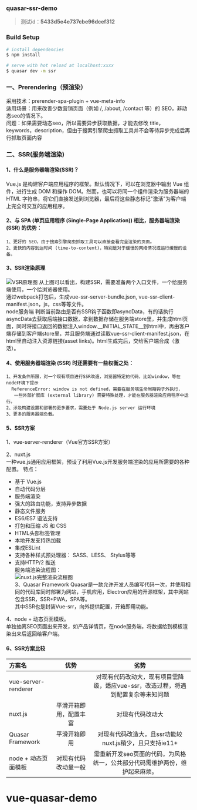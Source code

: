 
### quasar-ssr-demo

> 测试id：**5433d5e4e737cbe96dcef312**

### Build Setup

``` bash
# install dependencies
$ npm install

# serve with hot reload at localhost:xxxx
$ quasar dev -m ssr
```

### 一、Prerendering（预渲染）  
采用技术：prerender-spa-plugin + vue-meta-info   
适用场景：用来改善少数营销页面（例如 /, /about, /contact 等）的 SEO，非动态seo的情况下。  
问题：如果需要动态seo，所以需要异步获取数据，才能去修改 title，keywords，description，但由于搜索引擎爬虫抓取工具并不会等待异步完成后再行抓取页面内容



### 二、SSR(服务端渲染)
#### 1、什么是服务器端渲染(SSR)？
Vue.js 是构建客户端应用程序的框架。默认情况下，可以在浏览器中输出 Vue 组件，进行生成 DOM 和操作 DOM。然而，也可以将同一个组件渲染为服务器端的 HTML 字符串，将它们直接发送到浏览器，最后将这些静态标记"激活"为客户端上完全可交互的应用程序。

#### 2、与 SPA (单页应用程序 (Single-Page Application)) 相比，服务器端渲染 (SSR) 的优势：
	1、更好的 SEO，由于搜索引擎爬虫抓取工具可以直接查看完全渲染的页面。
	2、更快的内容到达时间 (time-to-content)，特别是对于缓慢的网络情况或运行缓慢的设备。
#### 3、SSR渲染原理
![VSR原理图](https://cloud.githubusercontent.com/assets/499550/17607895/786a415a-5fee-11e6-9c11-45a2cfdf085c.png)
从上图可以看出，构建SSR，需要准备两个入口文件，一个给服务端使用，一个给浏览器使用。    
通过webpack打包后，生成vue-ssr-server-bundle.json, vue-ssr-client-manifest.json，js，css等等文件。  
node服务端 判断当前路由是否有SSR钩子函数即asyncData，有的话执行asyncData去获取后端接口数据，拿到数据存储在服务端store里，并生成html页面，同时将接口返回的数据注入window.__INITIAL_STATE__到html中，再由客户端存储到客户端store里，并且服务端通过读取vue-ssr-client-manifest.json，在html里自动注入资源链接(asset links)。html生成完后，交给客户端合成（激活）。


#### 4、使用服务器端渲染 (SSR) 时还需要有一些权衡之处：
	1、开发条件所限，对一个现有项目进行SSR改造，浏览器特定的代码，比如window，等在node环境下提示    
	  ReferenceError: window is not defined，需要在服务端生命周期钩子外执行，
	   一些外部扩展库 (external library) 需要特殊处理，才能在服务器渲染应用程序中运行。
	2、涉及构建设置和部署的更多要求，需要处于 Node.js server 运行环境
	3、更多的服务器端负载。

#### 5、SSR方案
1、vue-server-renderer（Vue官方SSR方案）

2、nuxt.js   
一种vue.js通用应用框架，预设了利用Vue.js开发服务端渲染的应用所需要的各种配置。
特点：   
* 基于 Vue.js   
* 自动代码分层   
* 服务端渲染    
* 强大的路由功能，支持异步数据    
* 静态文件服务    
* ES6/ES7 语法支持    
* 打包和压缩 JS 和 CSS    
* HTML头部标签管理    
* 本地开发支持热加载   
* 集成ESLint    
* 支持各种样式预处理器： SASS、LESS、 Stylus等等     
* 支持HTTP/2 推送        
服务端渲染流程图：    
![nuxt.js完整渲染流程图](https://zh.nuxtjs.org/nuxt-schema.svg)   
3、Quasar Framework 
Quasar是一款允许开发人员编写代码一次，并使用相同的代码库同时部署为网站，手机应用，Electron应用的开源框架，其中网站包含SSR，SSR+PWA，SPA等。         
其中SSR也是封装Vue-srr，向外提供配置，开箱即用功能。

4、node + 动态页面模板。  
单独抽离SEO页面出来开发，如产品详情页，在node服务端，将数据给到模板渲染出来后返回给客户端。

#### 6、SSR方案比较
| 方案名  		   |优势 | 劣势 |
|:--------------------- |:---------------:| :-------------:|
| vue-server-renderer   |      |      对现有代码改动大，现有项目需降级，适应vue-ssr，改造过程，将遇到配置复杂等未知问题   |
| nuxt.js             |     平滑开箱即用，配置丰富  | 对现有代码改动大  | 
| Quasar Framework        | 平滑开箱即用       |     对现有代码改造大，且ssr功能较nuxt.js稍少，且只支持ie11+         |
| node + 动态页面模板        |      对现有代码改动量一般    |   需重新开发seo页面的代码，为风格统一，公共部分代码需维护两份，维护起来麻烦。|# vue-quasar-demo
# vue-quasar-demo
